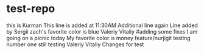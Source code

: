 # test-repo
this is Kurman
This line is added at 11:30AM
Additional line again
Line added by Sergii
zach's favorite color is blue
Valeriy 
Vitaliy
#adding some fixes
I am going on a picnic today
My favorite color is money
feature/nurjigit
testing number one 
still testing 
Valeriy 
Vitaliy
Changes for test